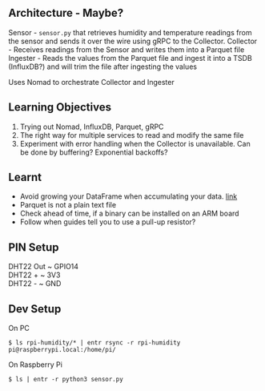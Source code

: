 ## Architecture - Maybe?
Sensor - `sensor.py` that retrieves humidity and temperature readings from the sensor and sends it over the wire using gRPC to the Collector.
Collector - Receives readings from the Sensor and writes them into a Parquet file  
Ingester - Reads the values from the Parquet file and ingest it into a TSDB (InfluxDB?) and will trim the file after ingesting the values  

Uses Nomad to orchestrate Collector and Ingester

## Learning Objectives
1. Trying out Nomad, InfluxDB, Parquet, gRPC
1. The right way for multiple services to read and modify the same file 
1. Experiment with error handling when the Collector is unavailable. Can be done by buffering? Exponential backoffs?

## Learnt
- Avoid growing your DataFrame when accumulating your data. [link](https://stackoverflow.com/a/62734983)
- Parquet is not a plain text file
- Check ahead of time, if a binary can be installed on an ARM board
- Follow when guides tell you to use a pull-up resistor? 

## PIN Setup
DHT22 Out ~ GPIO14  
DHT22 + ~ 3V3  
DHT22 - ~ GND  

## Dev Setup
On PC 

```$ ls rpi-humidity/* | entr rsync -r rpi-humidity pi@raspberrypi.local:/home/pi/```

On Raspberry Pi

```$ ls | entr -r python3 sensor.py```
